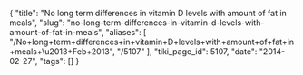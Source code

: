 {
    "title": "No long term differences in vitamin D levels with amount of fat in meals",
    "slug": "no-long-term-differences-in-vitamin-d-levels-with-amount-of-fat-in-meals",
    "aliases": [
        "/No+long+term+differences+in+vitamin+D+levels+with+amount+of+fat+in+meals+\u2013+Feb+2013",
        "/5107"
    ],
    "tiki_page_id": 5107,
    "date": "2014-02-27",
    "tags": []
}